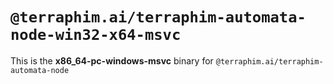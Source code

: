 # `@terraphim.ai/terraphim-automata-node-win32-x64-msvc`

This is the **x86_64-pc-windows-msvc** binary for `@terraphim.ai/terraphim-automata-node`

